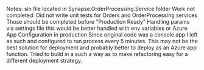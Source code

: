 Notes:
sln file located in Synapse.OrderProcessing.Service folder
Work not completed:
Did not write unit tests for Orders and OrderProcessing services
Those should be completed before "Production Ready"
Handling params via settings file this would be better handled with env variables or Azure App Configuration in production
Since original code was a console app I left as such and configured to run process every 5 minutes. This may not be the best solution for deployment
and probably better to deploy as an Azure app function. Tried to build in a such a way as to make refactoring easy for a different deployment strategy.
